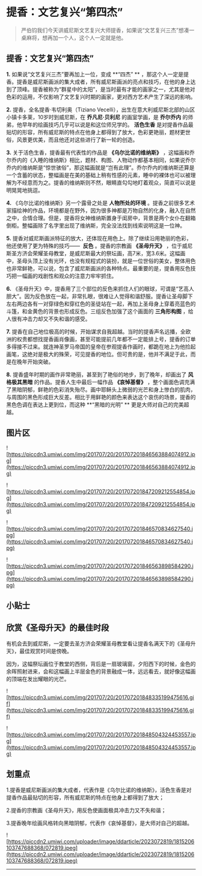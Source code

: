 # 提香：文艺复兴“第四杰”

> 严伯钧我们今天讲威尼斯文艺复兴大师提香，如果说“文艺复兴三杰”想凑一桌麻将，想再加一个人，这个人一定就是他。

## 提香：文艺复兴“第四杰”

 **1.** 如果说“文艺复兴三杰”要再加上一位，变成 **“四杰” ** ，那这个人一定是提香。提香是威尼斯画派的集大成者，所有威尼斯画派的亮点和技巧，在他的身上达到了顶峰。提香被称为“群星中的太阳”，是当时最有才能的画家之一，尤其是他对色彩的运用，不仅影响了文艺复兴时期的画家，更对西方艺术产生了深远的影响。

 **2.** 提香，全名提香·韦切利奥（Tiziano Vecelli），出生在意大利威尼斯北部的山区小镇卡多莱，10岁时到威尼斯，在 **乔凡尼·贝利尼** 的画室学画，是 **乔尔乔内** 的师弟，他早年的绘画技巧几乎可以说是和这位师兄学的。 **活色生香** 是对提香作品最贴切的形容，所有威尼斯的特点在他身上都得到了放大，色彩更艳丽，题材更世俗，风景更优美，而且他还对这些进行了新一轮的创造。

 **3.** 关于活色生香，提香最有代表性的作品是 **《乌尔比诺的维纳斯》** ，这幅画和乔尔乔内的《入睡的维纳斯》相比，题材、构图、人物动作都基本相同，如果说乔尔乔内的维纳斯是“惊世骇俗”，那这幅画就是“岂有此理”。乔尔乔内的维纳斯还算是一个含蓄的状态，整幅画是在美的基础上稍有性感的元素，睡中的裸体也可以被理解为不经意而为之。提香的维纳斯则不然，眼睛直勾勾地盯着观众，简直可以说是明晃晃地挑逗。

 **4.** 《乌尔比诺的维纳斯》另一个露骨之处是 **人物所处的环境** 。提香之前很多艺术家描绘神的作品，环境都是在野外，因为很多神都是万物自然的化身，融入在自然之中，合情合理。但是，提香将女神维纳斯置身于闺房中，背景是两个女仆在翻箱倒柜。整幅画除了名字里出现了维纳斯，完全没法找到线索说明这是一位神。

 **5.** 提香对威尼斯画派特征的放大，还体现在用色上。除了继续沿用艳丽的色彩，他还使用了更为特殊的技巧——  **反色** 。提香的宗教画 **《圣母升天》** ，位于威尼斯圣方济会荣耀圣母教堂，是威尼斯最大的祭坛画，高7米，宽3.6米。这幅画中，圣母头顶上没有光环，也没有规程式的装扮，就是一位世俗的美女，整体用色也非常鲜艳，可以说，包含了威尼斯画派的各种特点。最重要的是，提香用反色技巧把一幅画的戏剧性和观众的注意力牢牢抓住。

 **6.** 《圣母升天》中，提香用了三个部位的反色来抓住人们的眼球，可谓是“艺高人胆大”。因为反色放在一起，非常扎眼，很难让人觉得和谐舒服。提香让圣母脚下左右两边各有一对穿绿色和穿红色的圣徒站在一起，再加上圣母身上穿着亮蓝色的斗篷，和金黄色的背景也形成反色。三组反色加强了这个画面的 **三角形构图** ，给人很有冲击力却又不失和谐的感受。

 **7.** 提香在自己地位极高的时候，开始谋求自我超越。当时的提香声名远播，全欧洲的权贵都想找提香画肖像画，甚至可能提前几年都不一定能排上号，提香的订单多得接不过来。就连神圣罗马帝国的皇帝在参观提香作画时，都跪在地上为他捡起画笔，这绝对是极大的殊荣，可见提香的地位。但可贵的是，他并不满足于此，而是在晚年开始突破。

 **8.** 提香盛年时期的画作非常艳丽，甚至到了艳俗的地步，到了晚年，却画出了 **风格极其黑暗** 的作品。提香人生中最后一幅作品 **《哀悼基督》** ，整个画面色调充满了黑暗阴郁，鲜艳的色彩消失殆尽。画中耶稣头上微弱的光芒和身上惨白的肌肉，与周围的黑色形成巨大反差。相比于用鲜艳的颜色来表达这个哀伤的场景，提香的黑色色调在表达上更到位，而这种 **“黑暗的光明” ** 更是大师对自己的完美超越。

## 图片区

![https://piccdn3.umiwi.com/img/201707/20/201707201846563884074912.jpg](https://piccdn3.umiwi.com/img/201707/20/201707201846563884074912.jpg)

![https://piccdn3.umiwi.com/img/201707/20/201707201847209212554854.jpg](https://piccdn3.umiwi.com/img/201707/20/201707201847209212554854.jpg)

![https://piccdn3.umiwi.com/img/201707/20/201707201846570834627540.jpg](https://piccdn3.umiwi.com/img/201707/20/201707201846570834627540.jpg)

![https://piccdn3.umiwi.com/img/201707/20/201707201846563898584290.jpg](https://piccdn3.umiwi.com/img/201707/20/201707201846563898584290.jpg)

## 小贴士

## 欣赏《圣母升天》的最佳时段

有机会去到威尼斯，一定要去圣方济会荣耀圣母教堂看让提香名满天下的《圣母升天》，最佳观赏时间是傍晚。

因为，这幅祭坛画位于教堂的西侧，背后是一扇玻璃窗，夕阳西下的时候，金色的余晖照射进来，会和这幅画上半层金色的背景融成一体，远远看去，就好像这幅画的顶端在发出耀眼的光芒。

![https://piccdn3.umiwi.com/img/201707/20/201707201848335199475616.gif](https://piccdn3.umiwi.com/img/201707/20/201707201848335199475616.gif)

![https://piccdn3.umiwi.com/img/201707/20/201707201848504324453557.jpg](https://piccdn3.umiwi.com/img/201707/20/201707201848504324453557.jpg)

## 划重点

1.提香是威尼斯画派的集大成者，代表作是《乌尔比诺的维纳斯》，活色生香是对提香作品最贴切的形容，所有威尼斯的特点在他身上都得到了放大；

2.提香的宗教画《圣母升天》，用反色使画面极具冲击力又不失和谐；

3.提香晚年绘画风格转向黑暗阴郁，代表作《哀悼基督》，是大师对自己的超越。

![https://piccdn2.umiwi.com/uploader/image/ddarticle/2023072819/1815206103747688368/072819.jpeg](https://piccdn2.umiwi.com/uploader/image/ddarticle/2023072819/1815206103747688368/072819.jpeg)

---
